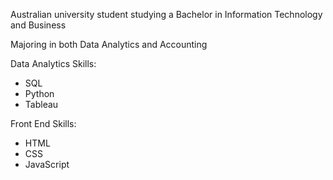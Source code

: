 Australian university student studying a Bachelor in Information Technology and Business

Majoring in both Data Analytics and Accounting

Data Analytics Skills:
- SQL
- Python
- Tableau

Front End Skills:
- HTML
- CSS
- JavaScript

